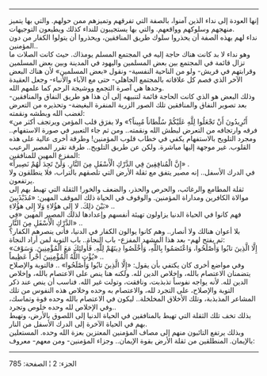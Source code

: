 ------------------------------------------------------------------------

إنها العودة إلى نداء الذين آمنوا، بالصفة التي تفرقهم وتميزهم ممن حولهم.
والتي بها يتميز منهجهم وسلوكهم وواقعهم. والتي بها يستجيبون للنداء كذلك
ويطيعون التوجيهات.  
نداء لهم بهذه الصفة أن يحذروا سلوك طريق المنافقين، ويحذروا أن يتولوا
الكفار من دون المؤمنين..  
وهو نداء لا بد كانت هناك حاجة إليه في المجتمع المسلم يومذاك. حيث كانت
الصلات ما تزال قائمة في المجتمع بين بعض المسلمين واليهود في المدينة وبين
بعض المسلمين وقرابتهم في قريش- ولو من الناحية النفسية- ونقول «بعض
المسلمين» لأن هناك البعض الآخر الذي فصم كل علاقاته بالمجتمع الجاهلي- حتى
مع الآباء والأنباء- وجعل العقيدة وحدها هي آصرة التجمع ووشيجة الرحم كما
علمهم الله.  
وذلك البعض هو الذي كانت الحاجة قائمة لتنبيهه إلى أن هذا هو طريق النفاق
والمنافقين- بعد تصوير النفاق والمنافقين تلك الصور الزرية المنفرة
البغيضة- وتحذيره من التعرض لغضب الله وبطشه ونقمته:  
«أَتُرِيدُونَ أَنْ تَجْعَلُوا لِلَّهِ عَلَيْكُمْ سُلْطاناً مُبِيناً؟» ولا يفرَق قلب المؤمن ويرتجف
أكثر من فرقه وارتجافه من التعرض لبطش الله ونقمته.. ومن ثم جاء التعبير في
صورة الاستفهام.. ومجرد التلويح بالاستفهام يكفي في خطاب قلوب المؤمنين!
وطرقة أخرى عالية على هذه القلوب. غير موجهة إليها مباشرة. ولكن عن طريق
التلويح.. طرقة تقرر المصير الرعيب المفزع المهين للمنافقين:  
«إِنَّ الْمُنافِقِينَ فِي الدَّرْكِ الْأَسْفَلِ مِنَ النَّارِ. وَلَنْ تَجِدَ لَهُمْ نَصِيراً» .  
في الدرك الأسفل.. إنه مصير يتفق مع ثقلة الأرض التي تلصقهم بالتراب، فلا
ينطلقون ولا يرتفعون.  
ثقلة المطامع والرغائب، والحرص والحذر، والضعف والخور! الثقلة التي تهبط
بهم إلى موالاة الكافرين ومداراة المؤمنين. والوقوف في الحياة ذلك الموقف
المهين: «مُذَبْذَبِينَ بَيْنَ ذلِكَ. لا إِلى هؤُلاءِ وَلا إِلى هؤُلاءِ» ..  
فهم كانوا في الحياة الدنيا يزاولون تهيئة أنفسهم وإعدادها لذلك المصير
المهين «فِي الدَّرْكِ الْأَسْفَلِ مِنَ النَّارِ» ..  
بلا أعوان هنالك ولا أنصار.. وهم كانوا يوالون الكفار في الدنيا، فأنى
ينصرهم الكفار؟  
ثم يفتح لهم- بعد هذا المشهد المفزع- باب النجاة.. باب التوبة لمن أراد
النجاة:  
«إِلَّا الَّذِينَ تابُوا وَأَصْلَحُوا، وَاعْتَصَمُوا بِاللَّهِ، وَأَخْلَصُوا دِينَهُمْ لِلَّهِ. فَأُولئِكَ مَعَ
الْمُؤْمِنِينَ. وَسَوْفَ يُؤْتِ اللَّهُ الْمُؤْمِنِينَ أَجْراً عَظِيماً» ..  
وفي مواضع أخرى كان يكتفي بأن يقول: «إِلَّا الَّذِينَ تابُوا وَأَصْلَحُوا» .. فالتوبة
والإصلاح يتضمنان الاعتصام بالله، وإخلاص الدين لله. ولكنه هنا ينص على
الاعتصام بالله، وإخلاص الدين لله. لأنه يواجه نفوساً تذبذبت، ونافقت، وتولت
غير الله. فناسب أن ينص عند ذكر التوبة والإصلاح، على التجرد لله،
والاعتصام به وحده وخلاص هذه النفوس من تلك المشاعر المذبذبة، وتلك الأخلاق
المخلخلة.. ليكون في الاعتصام بالله وحده قوة وتماسك، وفي الإخلاص لله وحده
خلوص وتجرد..  
بذلك تخف تلك الثقلة التي تهبط بالمنافقين في الحياة الدنيا إلى اللصوق
بالأرض، وتهبط بهم في الحياة الآخرة إلى الدرك الأسفل من النار.  
وبذلك يرتفع التائبون منهم إلى مصاف المؤمنين المعتزين بعزة الله وحده.
المستعلين بالإيمان. المنطلقين من ثقلة الأرض بقوة الإيمان.. وجزاء
المؤمنين- ومن معهم- معروف:

------------------------------------------------------------------------

الجزء: 2 ¦ الصفحة: 785
